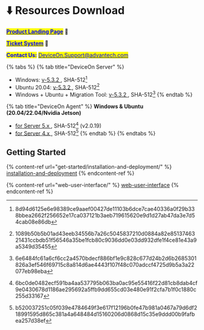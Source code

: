 # ⬇️ Resources Download

[<mark style="color:blue;">**Product Landing Page**</mark>](https://campaign.advantech.online/en/DeviceOn/index.html) :link:

[<mark style="color:blue;">**Ticket System**</mark>](https://wesstorage.blob.core.windows.net/cloudservice/index.html) :link:

<mark style="color:blue;">**Contact Us:**</mark> [<mark style="color:blue;">DeviceOn.Support@advantech.com</mark>](mailto:DeviceOn.Support@advantech.com)

{% tabs %}
{% tab title="DeviceOn Server" %}
* Windows: [v-5.3.2 ](https://eiot.blob.core.windows.net/deviceon/DeviceOn\_Server\_Setup\_5.3.2.exe), SHA-512[^1]
* Ubuntu 20.04: [v-5.3.2 ](https://eiot.blob.core.windows.net/deviceon/DeviceOn\_Server\_Ubuntu-22.04\_x64\_5.3.2.run), SHA-512[^2]&#x20;
* Windows + Ubuntu + Migration Tool: [v-5.3.2 ](https://eiot.blob.core.windows.net/deviceon/DeviceOn\_Server.zip), SHA-512[^3]&#x20;
{% endtab %}

{% tab title="DeviceOn Agent" %}
**Windows & Ubuntu (20.04/22.04/Nvidia Jetson)**

* [for Server 5.x ](https://eiot.blob.core.windows.net/deviceon/WISE-Agent%20for%20v5.0.zip), SHA-512[^4] (v2.0.19)
* [for Server 4.x ](https://eiot.blob.core.windows.net/deviceon/WISE-Agent.zip), SHA-512[^5]&#x20;
{% endtab %}
{% endtabs %}

## Getting Started

{% content-ref url="get-started/installation-and-deployment/" %}
[installation-and-deployment](get-started/installation-and-deployment/)
{% endcontent-ref %}

{% content-ref url="web-user-interface/" %}
[web-user-interface](web-user-interface/)
{% endcontent-ref %}

[^1]: 8d94d6125e6e98389ce9aaef00427de11103b6dce7cae40336a0f29b338bbea2662f256652e17ca037121b3aeb719615620e9d1d27ab47da3e7d54cab08e86db

[^2]: 1089b50b5b01ad43eeb34556b7a26c5045837210d0884a82e8513746321431ccbdb51f56546a35be1fcb80c9036dd0e03dd932dfe1f4ce81e43a9a5349d35455

[^3]: 6e6484fc61a6cf6cc2a4570bdecf886bf1e9c828c677d24b2d6b2685301826a3ef546f69715c8a814d6ae4443f107f48c070adccf4725d9b5a3a22077eb98eba

[^4]: 6bc0de0482ecf591ba4aa537795b063ba0ac95e55416f22d81cb8dab4cf9e0430678d1186ae295692a5ffb9dd655cd03e480e91f2cfa7b1f0c1880c255d33167

[^5]: b520037251c05f039e4784649f3e617f12196b0fe47b981a0467a79d6df218991595d865c381a4a648484d15160206d0868d15c35e9ddd00b9fafbea257d38ef
